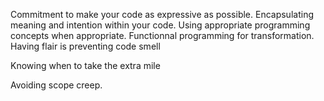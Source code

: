 Commitment to make your code as expressive as possible.  Encapsulating meaning and intention within your code.  Using appropriate programming concepts when appropriate. Functionnal programming for transformation.  Having flair is preventing code smell

Knowing when to take the extra mile 

Avoiding scope creep.

